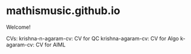 # mathismusic.github.io

Welcome!

CVs:
krishna-n-agaram-cv: CV for QC
krishna-agaram-cv: CV for Algo
k-agaram-cv: CV for AIML
